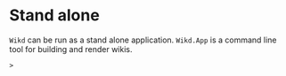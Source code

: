 ﻿<meta name="title" content="Stand alone">
<meta name="wikd-order" content="0">

# Stand alone

`Wikd` can be run as a stand alone application. 
`Wikd.App` is a command line tool for building and render wikis.

```shell
> 

```